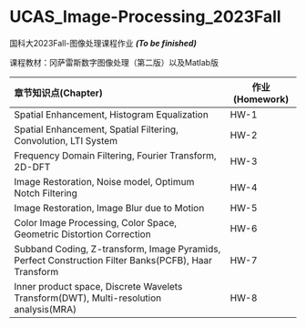# UCAS_Image-Processing_2023Fall
国科大2023Fall-图像处理课程作业 ***(To be finished)***

课程教材：冈萨雷斯数字图像处理（第二版）以及Matlab版

| 章节知识点(Chapter)                                                                                      | 作业(Homework)  | 
| :------------------------------------------------------------------------------------------------------- | ----------------| 
| Spatial Enhancement, Histogram Equalization                                                              | HW-1            | 
| Spatial Enhancement, Spatial Filtering, Convolution, LTI System                                          | HW-2            | 
| Frequency Domain Filtering, Fourier Transform, 2D-DFT                                                    | HW-3            | 
| Image Restoration, Noise model, Optimum Notch Filtering                                                  | HW-4            | 
| Image Restoration, Image Blur due to Motion                                                              | HW-5            | 
| Color Image Processing, Color Space, Geometric Distortion Correction                                     | HW-6            | 
| Subband Coding, Z-transform, Image Pyramids, Perfect Construction Filter Banks(PCFB), Haar Transform     | HW-7            | 
| Inner product space, Discrete Wavelets Transform(DWT), Multi-resolution analysis(MRA)                    | HW-8            | 


